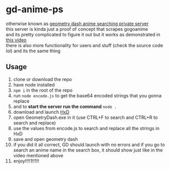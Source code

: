 # gd-anime-ps 
otherwise known as [geometry dash anime searching private server](https://github.com/koneko/gd-anime-ps)  
this server is kinda just a proof of concept that scrapes gogoanime  
and its pretty complicated to figure it out but it works as demonstrated in [this video](https://www.youtube.com/watch?v=mLuIbxNoO-U)  
there is also more functionality for users and stuff (check the source code lol) and its the same thing  

## Usage
1. clone or download the repo
2. have node installed
3. `npm i` in the root of the repo
4. run `node encode.js` to get the base64 encoded strings that you gonna replace
5. and to **start the server run the command** `node .`
6. download and launch [HxD](https://mh-nexus.de/en/downloads.php?product=HxD20)
7. open GeometryDash.exe in it (use CTRL+F to search and CTRL+R to search and replace)
8. use the values from encode.js to search and replace all the strings in HxD
9. save and open geometry dash
10. if you did it all correct, GD should launch with no errors and if you go to search an anime name in the search box, it should show just like in the video mentioned above
11. enjoy!!!!1!!1!!